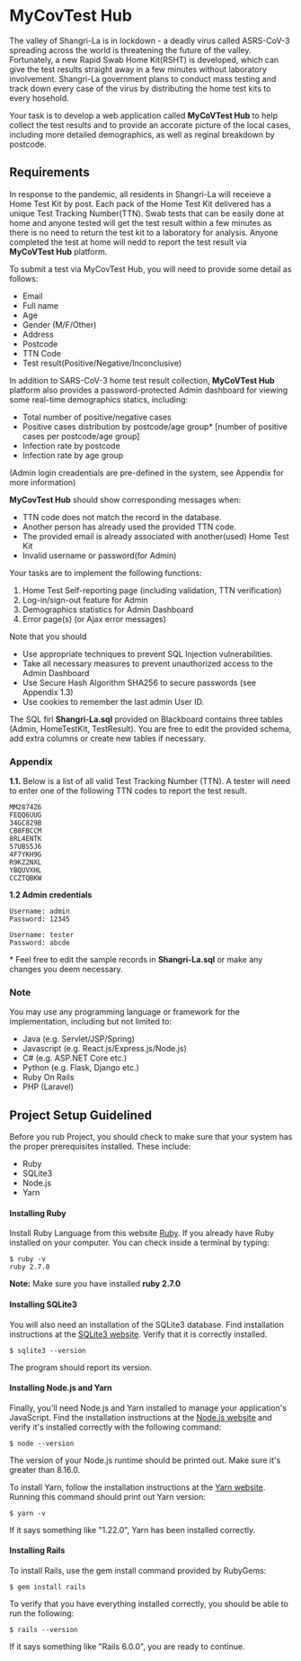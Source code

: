 # MyCovTest Hub

The valley of Shangri-La is in lockdown - a deadly virus called ASRS-CoV-3 spreading across the world is threatening the future of the valley. Fortunately, a new Rapid Swab Home Kit(RSHT) is developed, which can give the test results straight away in a few minutes without laboratory involvement. Shangri-La government plans to conduct mass testing and track down every case of the virus by distributing the home test kits to every hosehold.

Your task is to develop a web application called **MyCoVTest Hub** to help collect the test results and to provide an accorate picture of the local cases, including more detailed demographics, as well as reginal breakdown by postcode.

## Requirements

In response to the pandemic, all residents in Shangri-La will receieve a Home Test Kit by post. Each pack of the Home Test Kit delivered has a unique Test Tracking Number(TTN). Swab tests that can be easily done at home and anyone tested will get the test result within a few minutes as there is no need to return the test kit to a laboratory for analysis. Anyone completed the test at home will nedd to report the test result via **MyCoVTest Hub** platform.

To submit a test via MyCovTest Hub, you will need to provide some detail as follows:
* Email
* Full name
* Age
* Gender (M/F/Other)
* Address
* Postcode
* TTN Code
* Test result(Positive/Negative/Inconclusive)

In addition to SARS-CoV-3 home test result collection, **MyCoVTest Hub** platform also provides a password-protected Admin dashboard for viewing some real-time demographics statics, including:
* Total number of positive/negative cases
* Positive cases distribution by postcode/age group* [number of positive cases per postcode/age group]
* Infection rate by postcode
* Infection rate by age group

(Admin login creadentials are pre-defined in the system, see Appendix for more information)

**MyCovTest Hub** should show corresponding messages when:
* TTN code does not match the record in the database.
* Another person has already used the provided TTN code.
* The provided email is already associated with another(used) Home Test Kit
* Invalid username or password(for Admin)

Your tasks are to implement the following functions:
1. Home Test Self-reporting page (including validation, TTN verification)
2. Log-in/sign-out feature for Admin
3. Demographics statistics for Admin Dashboard
4. Error page(s) (or Ajax error messages)

Note that you should
* Use appropriate techniques to prevent SQL Injection vulnerabilities.
* Take all necessary measures to prevent unauthorized access to the Admin Dashboard
* Use Secure Hash Algorithm SHA256 to secure passwords (see Appendix 1.3)
* Use cookies to remember the last admin User ID.

The SQL firl **Shangri-La.sql** provided on Blackboard contains three tables (Admin, HomeTestKit, TestResult). You are free to edit the provided schema, add extra columns or create new tables if necessary.

### Appendix

**1.1.** Below is a list of all valid Test Tracking Number (TTN). A tester will need to enter one of the following TTN codes to report the test result.

```
MM2874Z6
FEQQ6UUG
34GC829B
CB8FBCCM
8RL4ENTK
57UBS5J6
4F7YKH9G
R9KZ2NXL
YBQUVXHL
CCZTQBKW
```

**1.2 Admin credentials**
```
Username: admin
Password: 12345

Username: tester
Password: abcde
```

\* Feel free to edit the sample records in **Shangri-La.sql** or make any changes you deem necessary.

### Note
You may use any programming language or framework for the implementation, including but not limited to:

* Java (e.g. Servlet/JSP/Spring)
* Javascript (e.g. React.js/Express.js/Node.js)
* C# (e.g. ASP.NET Core etc.)
* Python (e.g. Flask, Django etc.)
* Ruby On Rails
* PHP (Laravel)

## Project Setup Guidelined

Before you rub Project, you should check to make sure that your system has the proper prerequisites installed. These include:

* Ruby
* SQLite3
* Node.js
* Yarn

#### Installing Ruby
Install Ruby Language from this website [Ruby](https://www.ruby-lang.org/en/documentation/installation/).
If you already have Ruby installed on your computer. You can check inside a terminal by typing:

```
$ ruby -v
ruby 2.7.0
```

**Note:** Make sure you have installed **ruby 2.7.0**

#### Installing SQLite3
You will also need an installation of the SQLite3 database. Find installation instructions at the [SQLite3 website](https://www.sqlite.org/index.html). Verify that it is correctly installed.

```
$ sqlite3 --version
```

The program should report its version.

#### Installing Node.js and Yarn

Finally, you'll need Node.js and Yarn installed to manage your application's JavaScript. Find the installation instructions at the [Node.js website](https://nodejs.org/en/download/) and verify it's installed correctly with the following command:

```
$ node --version
```

The version of your Node.js runtime should be printed out. Make sure it's greater than 8.16.0.

To install Yarn, follow the installation instructions at the [Yarn website](https://classic.yarnpkg.com/en/docs/install). Running this command should print out Yarn version:

```
$ yarn -v
```
If it says something like "1.22.0", Yarn has been installed correctly.

#### Installing Rails
To install Rails, use the gem install command provided by RubyGems:

```
$ gem install rails
```
To verify that you have everything installed correctly, you should be able to run the following:

```
$ rails --version
```
If it says something like "Rails 6.0.0", you are ready to continue.
